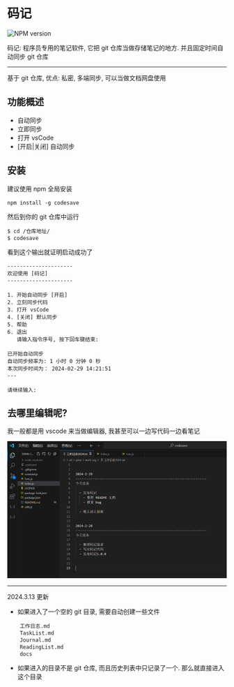 # 码记

![NPM version](https://img.shields.io/npm/v/codesave?label=codesave&logo=npm&style=for-the-badge)

码记: 程序员专用的笔记软件, 它把 git 仓库当做存储笔记的地方. 并且固定时间自动同步 git 仓库

---

基于 git 仓库, 优点: 私密, 多端同步, 可以当做文档网盘使用

## 功能概述

- 自动同步
- 立即同步
- 打开 vsCode
- [开启|关闭] 自动同步

## 安装

建议使用 npm 全局安装

    npm install -g codesave

然后到你的 git 仓库中运行

    $ cd /仓库地址/
    $ codesave

看到这个输出就证明启动成功了

```
---------------------
欢迎使用 [码记]
---------------------

1. 开始自动同步 [开启]
2. 立刻同步代码
3. 打开 vsCode
4. [关闭] 默认同步
5. 帮助
6. 退出
   请输入指令序号, 按下回车键结束:

已开始自动同步
自动同步频率为: 1 小时 0 分钟 0 秒
本次同步时间为： 2024-02-29 14:21:51
---

请继续输入:
```

## 去哪里编辑呢?

我一般都是用 vscode 来当做编辑器, 我甚至可以一边写代码一边看笔记

![](./img0.png)

----

2024.3.13 更新

- 如果进入了一个空的 git 目录, 需要自动创建一些文件
```
    工作日志.md
    TaskList.md
    Journal.md
    ReadingList.md
    docs
```
- 如果进入的目录不是 git 仓库, 而且历史列表中只记录了一个. 那么就直接进入这个目录
